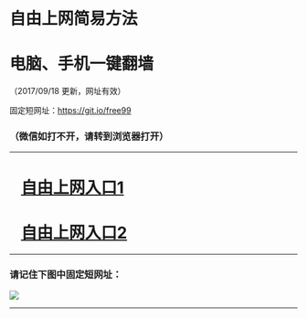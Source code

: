 ﻿# 自由上网简易方法

# 电脑、手机一键翻墙

（2017/09/18 更新，网址有效）

固定短网址：https://git.io/free99

### （微信如打不开，请转到浏览器打开）


***





# &nbsp;&nbsp; <a href="http://ft159625068.fwq-tz1005.info/fwqtz01.html?t=091800117031 " target="_blank">自由上网入口1</a>
# &nbsp;&nbsp; <a href="http://ft1583615292.fwq-tz1006.info/fwqtz02.html?t=091800126071 " target="_blank">自由上网入口2</a>
***

### 请记住下图中固定短网址：

<img src="https://s3-us-west-2.amazonaws.com/fwq-1001/yjfq-20170905okok.png" /> 


***

